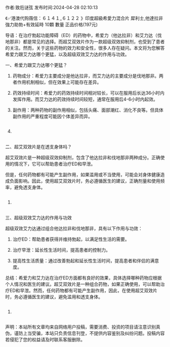 <p>作者:致卮谜弦 发布时间:2024-04-28 02:10:13</p>
<p>《✅港澳代购薇信：６１４１_６１２２ 》印度超級希愛力混合片 犀利士,他達拉非 強力助勃+有效延時 10顆 數量 正品价格(197元) </p>
									<p></p><p>导语：在治疗勃起功能障碍（ED）的药物中，希爱力（他达拉非）和艾力达（伐地那非）都是常见的选择。而超艾双效片作为一款超级双效抑制剂，也受到了患者的关注。然而，关于这些药物的效力和安全性，很多人存在疑问。本文将为您解答希爱力跟艾力达哪个更猛，以及超级双效艾力达的作用与功效。</p><p>一、希爱力跟艾力达哪个更猛？</p><ol style class><li><p>药物成分：希爱力主要成分是他达拉非，而艾力达的主要成分是伐地那非。两者作用机制相似，但在效果上可能存在差异。</p></li><li><p>药效持续时间：希爱力的药效持续时间相对较长，可以在服用后长达36小时内发挥作用。而艾力达的药效持续时间较短，通常在服用后4-6小时内起效。</p></li><li><p>副作用：两种药物的副作用相似，包括头痛、面部潮红、消化不良等。但具体副作用的严重程度可能因个体差异而异。</p></li><li><h2 style></h2></li></ol><p>二、超艾双效片是在透支身体吗？</p><p>超艾双效片是一种超级双效抑制剂，包含了他达拉非和伐地那非两种成分。正确使用的情况下，它可以帮助患者治疗ED和早泄。</p><p>但是，任何药物都有可能产生副作用，如果滥用或不当使用，可能会对身体健康造成负面影响。因此，使用超艾双效片时，务必遵循医生的建议，正确剂量和使用频率，避免透支身体。</p><ol class style><li><h2 style></h2></li></ol><p>三、超级双效艾力达的作用与功效</p><p>超级双效艾力达通过组合他达拉非和伐地那非，具有以下作用与功效：</p><ol style class><li><p>治疗ED：帮助患者获得并维持勃起，以满足性生活的需要。</p></li><li><p>治疗早泄：延长性生活时间，提高患者的控制力。</p></li><li><p>提高性生活质量：通过改善勃起和延长性生活时间，提高患者和伴侣的满意度。</p></li></ol><p>总结：希爱力和艾力达在治疗ED方面都有良好的效果，具体选择哪种药物应根据个人情况和医生的建议。超艾双效片是一种组合药物，如果正确使用，可以帮助治疗ED和早泄。然而，任何药物都有可能产生副作用，因此，在使用超艾双效片时，务必遵循医生的建议，避免滥用和透支身体。</p><p></p><ol class style><li><h2 style></h2></li></ol><p></p>				声明：本站所有文章均来自网络用户投稿，需要消费、投资的项目请注意识别真伪，谨防上当受骗，本站只负责信息刊登，不提供内容鉴别及纠纷问题。投稿内容若侵犯了您的权益请及时联系客服删除。				
